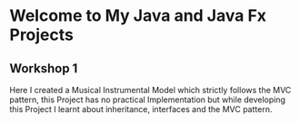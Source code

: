 # Welcome to My Java and Java Fx Projects

## Workshop 1

Here I created a Musical Instrumental Model which strictly follows the MVC pattern, this Project has no practical Implementation but while developing this Project I learnt about inheritance, interfaces and the MVC pattern.
